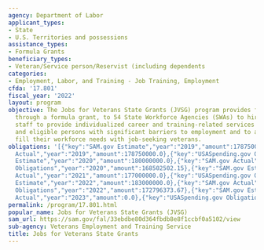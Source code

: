 ```yaml
---
agency: Department of Labor
applicant_types:
- State
- U.S. Territories and possessions
assistance_types:
- Formula Grants
beneficiary_types:
- Veteran/Service person/Reservist (including dependents
categories:
- Employment, Labor, and Training - Job Training, Employment
cfda: '17.801'
fiscal_year: '2022'
layout: program
objective: The Jobs for Veterans State Grants (JVSG) program provides federal funding,
  through a formula grant, to 54 State Workforce Agencies (SWAs) to hire dedicated
  staff to provide individualized career and training-related services to veterans
  and eligible persons with significant barriers to employment and to assist employers
  fill their workforce needs with job-seeking veterans.
obligations: '[{"key":"SAM.gov Estimate","year":"2019","amount":178750000.0},{"key":"SAM.gov
  Actual","year":"2019","amount":178750000.0},{"key":"USASpending.gov Obligations","year":"2019","amount":171641444.07},{"key":"SAM.gov
  Estimate","year":"2020","amount":180000000.0},{"key":"SAM.gov Actual","year":"2020","amount":173873574.0},{"key":"USASpending.gov
  Obligations","year":"2020","amount":168502502.15},{"key":"SAM.gov Estimate","year":"2021","amount":172402883.0},{"key":"SAM.gov
  Actual","year":"2021","amount":177000000.0},{"key":"USASpending.gov Obligations","year":"2021","amount":162529882.11},{"key":"SAM.gov
  Estimate","year":"2022","amount":183000000.0},{"key":"SAM.gov Actual","year":"2022","amount":183000000.0},{"key":"USASpending.gov
  Obligations","year":"2022","amount":172796373.67},{"key":"SAM.gov Estimate","year":"2023","amount":185000000.0},{"key":"SAM.gov
  Actual","year":"2023","amount":0.0},{"key":"USASpending.gov Obligations","year":"2023","amount":173920870.72}]'
permalink: /program/17.801.html
popular_name: Jobs for Veterans State Grants (JVSG)
sam_url: https://sam.gov/fal/33ebdbe80d364fbdb8e8f1ccbf0a5102/view
sub-agency: Veterans Employment and Training Service
title: Jobs for Veterans State Grants
---
```

